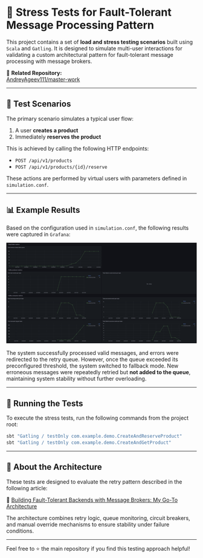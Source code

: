 
# 🧪 Stress Tests for Fault-Tolerant Message Processing Pattern

This project contains a set of **load and stress testing scenarios** built using `Scala` and `Gatling`. It is designed to simulate multi-user interactions for validating a custom architectural pattern for fault-tolerant message processing with message brokers.

🔗 **Related Repository:**  
[AndreyAgeev111/master-work](https://github.com/AndreyAgeev111/master-work)

---

## 🎯 Test Scenarios

The primary scenario simulates a typical user flow:

1. A user **creates a product**
2. Immediately **reserves the product**

This is achieved by calling the following HTTP endpoints:

- `POST /api/v1/products`  
- `POST /api/v1/products/{id}/reserve`

These actions are performed by virtual users with parameters defined in `simulation.conf`.

---

## 📊 Example Results

Based on the configuration used in `simulation.conf`, the following results were captured in `Grafana`:

![Grafana Board Example](res/grafana.png)

The system successfully processed valid messages, and errors were redirected to the retry queue. However, once the queue exceeded its preconfigured threshold, the system switched to fallback mode. New erroneous messages were repeatedly retried but **not added to the queue**, maintaining system stability without further overloading.

---

## 🚀 Running the Tests

To execute the stress tests, run the following commands from the project root:

```bash
sbt "Gatling / testOnly com.example.demo.CreateAndReserveProduct"
sbt "Gatling / testOnly com.example.demo.CreateAndGetProduct"
```

---

## 🧭 About the Architecture

These tests are designed to evaluate the retry pattern described in the following article:

📖 [Building Fault-Tolerant Backends with Message Brokers: My Go-To Architecture](https://medium.com/@a.e.ageev2001/building-fault-tolerant-backends-with-message-brokers-my-go-to-architecture-f559c3ed2112)

The architecture combines retry logic, queue monitoring, circuit breakers, and manual override mechanisms to ensure stability under failure conditions.

---

Feel free to ⭐ the main repository if you find this testing approach helpful!
